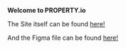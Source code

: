 **Welcome to PROPERTY.io**

The Site itself can be found [here!](https://freakyaion.github.io/ProjectTillMay/)

And the Figma file can be found [here!](https://www.figma.com/file/UerXZoIwcu0ZXJEBBeMiiu/DreamHomeRealStateLandingPage?type=design&node-id=0-1&t=JbbIG7ef6mC3XtjP-0)